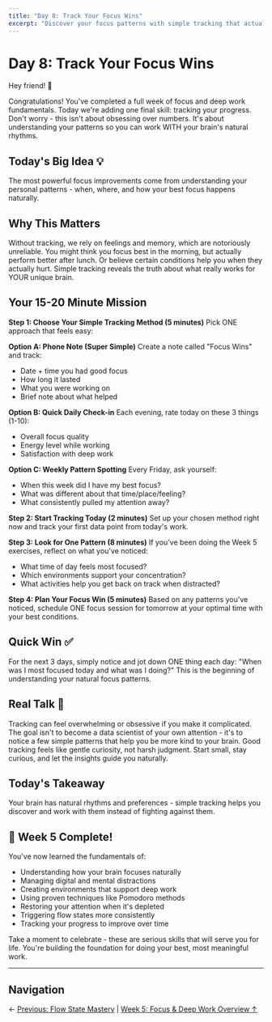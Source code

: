 ```yaml
---
title: "Day 8: Track Your Focus Wins"
excerpt: "Discover your focus patterns with simple tracking that actually helps you improve."
---
```


# Day 8: Track Your Focus Wins

Hey friend! 👋

Congratulations! You've completed a full week of focus and deep work fundamentals. Today we're adding one final skill: tracking your progress. Don't worry - this isn't about obsessing over numbers. It's about understanding your patterns so you can work WITH your brain's natural rhythms.

## Today's Big Idea 💡

The most powerful focus improvements come from understanding your personal patterns - when, where, and how your best focus happens naturally.

## Why This Matters

Without tracking, we rely on feelings and memory, which are notoriously unreliable. You might think you focus best in the morning, but actually perform better after lunch. Or believe certain conditions help you when they actually hurt. Simple tracking reveals the truth about what really works for YOUR unique brain.

## Your 15-20 Minute Mission

**Step 1: Choose Your Simple Tracking Method (5 minutes)**
Pick ONE approach that feels easy:

**Option A: Phone Note (Super Simple)**
Create a note called "Focus Wins" and track:

- Date + time you had good focus
- How long it lasted
- What you were working on
- Brief note about what helped

**Option B: Quick Daily Check-in**
Each evening, rate today on these 3 things (1-10):

- Overall focus quality
- Energy level while working
- Satisfaction with deep work

**Option C: Weekly Pattern Spotting**
Every Friday, ask yourself:

- When this week did I have my best focus?
- What was different about that time/place/feeling?
- What consistently pulled my attention away?

**Step 2: Start Tracking Today (2 minutes)**
Set up your chosen method right now and track your first data point from today's work.

**Step 3: Look for One Pattern (8 minutes)**
If you've been doing the Week 5 exercises, reflect on what you've noticed:

- What time of day feels most focused?
- Which environments support your concentration?
- What activities help you get back on track when distracted?

**Step 4: Plan Your Focus Win (5 minutes)**
Based on any patterns you've noticed, schedule ONE focus session for tomorrow at your optimal time with your best conditions.

## Quick Win ✅

For the next 3 days, simply notice and jot down ONE thing each day: "When was I most focused today and what was I doing?" This is the beginning of understanding your natural focus patterns.

## Real Talk 💬

Tracking can feel overwhelming or obsessive if you make it complicated. The goal isn't to become a data scientist of your own attention - it's to notice a few simple patterns that help you be more kind to your brain. Good tracking feels like gentle curiosity, not harsh judgment. Start small, stay curious, and let the insights guide you naturally.

## Today's Takeaway

Your brain has natural rhythms and preferences - simple tracking helps you discover and work with them instead of fighting against them.

## 🎉 Week 5 Complete!

You've now learned the fundamentals of:

- Understanding how your brain focuses naturally
- Managing digital and mental distractions
- Creating environments that support deep work
- Using proven techniques like Pomodoro methods
- Restoring your attention when it's depleted
- Triggering flow states more consistently
- Tracking your progress to improve over time

Take a moment to celebrate - these are serious skills that will serve you for life. You're building the foundation for doing your best, most meaningful work.

---

## Navigation

← [Previous: Flow State Mastery](/journey/week-05/07-flow-state/) | [Week 5: Focus & Deep Work Overview ↑](/journey/week-05/)
